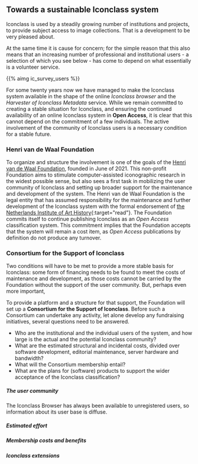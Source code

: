<a name="sponsors"/>

## Towards a sustainable Iconclass system

Iconclass is used by a steadily growing number of institutions and projects, to provide subject access to image collections. That is a development to be very pleased about.

At the same time it is cause for concern; for the simple reason that this also means that an increasing number of professional and institutional users - a selection of which you see below - has come to depend on what essentially is a volunteer service.

{{% aimg ic_survey_users %}}

For some twenty years now we have managed to make the Iconclass system available in the shape of the online _Iconclass browser_ and the _Harvester of Iconclass Metadata_ service.
While we remain committed to creating a stable situation for Iconclass, and ensuring the continued availability of an online Iconclass system in __Open Access__, it is clear that this cannot depend on the commitment of a few individuals. The active involvement of the community of Iconclass users is a necessary condition for a stable future.

### Henri van de Waal Foundation

To organize and structure the involvement is one of the goals of the <a href="https://henrivandewaalfoundation.org" target="read">Henri van de Waal Foundation</a>, founded in June of 2021. This non-profit Foundation aims to stimulate computer-assisted iconographic research in the widest possible sense, but also sees a first task in mobilizing the user community of Iconclass and setting up broader support for the maintenance and development of the system.
The Henri van de Waal Foundation is the legal entity that has assumed responsibility for the maintenance and further development of the Iconclass system with the formal endorsement of [the Netherlands Institute of Art History](https://henrivandewaalfoundation.org/Iconclasstransferstatement20211104.pdf){:target="read"}. The Foundation commits itself to continue publishing Iconclass as an _Open Access_ classification system. This commitment implies that the Foundation accepts that the system will remain a cost item, as _Open Access_ publications by definition do not produce any turnover.

### Consortium for the Support of Iconclass

Two conditions will have to be met to provide a more stable basis for Iconclass: some form of financing needs to be found to meet the costs of maintenance and development, as those costs cannot be carried by the Foundation without the support of the user community. But, perhaps even more important, 


To provide a platform and a structure for that support, the Foundation will set up a __Consortium for the Support of Iconclass__.
Before such a Consortium can undertake any activity, let alone develop any fundraising initiatives, several questions need to be answered.
- Who are the institutional and the individual users of the system, and how large is the actual and the potential Iconclass community?
- What are the estimated structural and incidental costs, divided over software development, editorial maintenance, server hardware and bandwidth?
- What will the Consortium membership entail?
- What are the plans for (software) products to support the wider acceptance of the Iconclass classification?

##### The user community
The Iconclass Browser has always been available to unregistered users, so information about its user base is diffuse.

##### Estimated effort


##### Membership costs and benefits


##### Iconclass extensions

